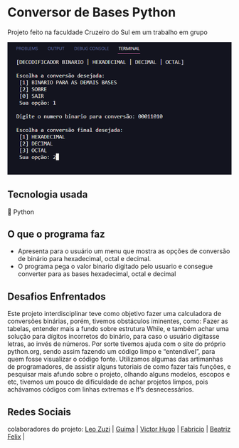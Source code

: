 # Conversor de Bases Python
Projeto feito na faculdade Cruzeiro do Sul em um trabalho em grupo 
<p align:center>
    <img  src="captura1.png" width: 200 title="terminal programa">
</p>

## Tecnologia usada
🐍 Python

## O que o programa faz
+ Apresenta para o usuário um menu que mostra as opções de conversão de binário para hexadecimal, octal e decimal. 
+ O programa pega o valor binario digitado pelo usuario e consegue converter para as bases hexadecimal, octal e decimal

## Desafios Enfrentados
Este projeto interdisciplinar teve como objetivo fazer uma calculadora de conversões binárias, porém, tivemos obstáculos iminentes, como: Fazer as tabelas, entender mais a fundo sobre estrutura While, e também achar uma solução para dígitos incorretos do binário, para caso o usuário digitasse letras, ao invés de números. Por sorte tivemos ajuda com o site do próprio python.org, sendo assim fazendo um código limpo e “entendível”, para quem fosse visualizar o código fonte. Utilizamos algumas das artimanhas de programadores, de assistir alguns tutoriais de como fazer tais funções, e pesquisar mais afundo sobre o projeto, olhando alguns modelos, escopos e etc, tivemos um pouco de dificuldade de achar projetos limpos, pois achávamos códigos com linhas extremas e If’s desnecessários.

## Redes Sociais
colaboradores do projeto:
[Leo Zuzi](https://www.instagram.com/leozuzi/) |
[Guima](https://www.instagram.com/guima____/) |
[Victor Hugo](https://www.instagram.com/victor_hugo1337/) |
[Fabricio](https://www.instagram.com/fabrnunes_/) |
[Beatriz Felix](https://www.instagram.com/trizzcamp/) |
